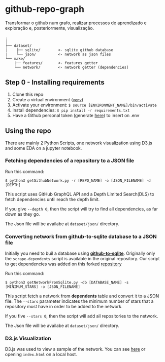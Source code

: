 # github-repo-graph
Transformar o github num grafo, realizar processos de aprendizado e exploração e, posteriormente, visualização.

```
.
│
├── dataset/
|    ├── sqlite/        <- sqlite github database
|    └── json/          <- network as json files
└── make/
    ├── features/       <- features getter
    └── network/        <- network getter (dependencies)
```
## Step 0 - Installing requirements

1. Clone this repo
2. Create a virtual environment ([`venv`](https://docs.python.org/3/library/venv.html))
3. Activate your environment: `$ source [ENVIRONMENT_NAME]/bin/activate`
4. Install dependencies: `$ pip install -r requirements.txt`
5. Have a Github personal token (generate [here](https://github.com/settings/tokens)) to insert on .env

## Using the repo

There are mainly 2 Python Scripts, one network visualization using D3.js and some EDA on a jupyter notebook.

### Fetching dependencies of a repository to a JSON file

Run this command:

```
$ python3 getGithubNetwork.py -r [REPO_NAME] -o [JSON_FILENAME] -d [DEPTH]
```

This script uses GitHub GraphQL API and a Depth Limited Search(DLS) to fetch dependencies until reach the depth limit. 

If you give `--depth 0`, then the script will try to find all dependencies, as far down as they go.

The Json file will be availabe at `dataset/json/` directory.

### Converting network from github-to-sqlite database to a JSON file

Initially you need to buil a database using **[github-to-sqlite](https://github.com/dogsheep/github-to-sqlite)**. Originally only the `scrape-dependents` script is available in the original repository. Our script to get dependencies was added on this forked [repository](https://github.com/AlvaroJoseLopes/github-to-sqlite)

Run this command:

```
$ python3 getNetworkFromSqlite.py -db [DATABASE_NAME] -s [MINIMUM_STARS] -o [JSON_FILENAME]
```

This script fetch a network from **dependents** table and convert it to a JSON file. The `--stars` parameter indicates the minimum number of stars that a repository must have in order to be added to the network.

If you five `--stars 0`, then the script will add all repositories to the network.

The Json file will be availabe at `dataset/json/` directory.

### D3.js Visualization

D3.js was used to view a sample of the network. You can see [here](https://bl.ocks.org/AlvaroJoseLopes/a93e54ea8e61380d3cba9ea52a9e6e08) or opening `index.html` on a local host.
